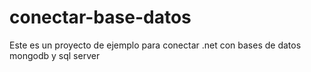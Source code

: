 # conectar-base-datos
Este es un proyecto de ejemplo para conectar .net con bases de datos mongodb y sql server
